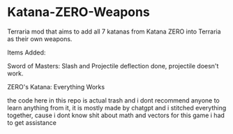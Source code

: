# Katana-ZERO-Weapons
Terraria mod that aims to add all 7 katanas from Katana ZERO into Terraria as their own weapons.

Items Added:

Sword of Masters: Slash and Projectile deflection done, projectile doesn't work.

ZERO's Katana: Everything Works



the code here in this repo is actual trash and i dont recommend anyone to learn anything from it, it is mostly made by chatgpt and i stitched everything together, cause i dont know shit about math and vectors for this game i had to get assistance

